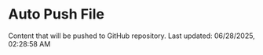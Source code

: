 # Auto Push File

Content that will be pushed to GitHub repository.
Last updated: 06/28/2025, 02:28:58 AM
